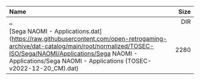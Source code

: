 |Name|Size|
|:---|---:|
|[..](../index.html)|DIR|
|[Sega NAOMI - Applications.dat](https://raw.githubusercontent.com/open-retrogaming-archive/dat-catalog/main/root/normalized/TOSEC-ISO/Sega/NAOMI/Applications/Sega NAOMI - Applications/Sega NAOMI - Applications (TOSEC-v2022-12-20_CM).dat)|2280|
